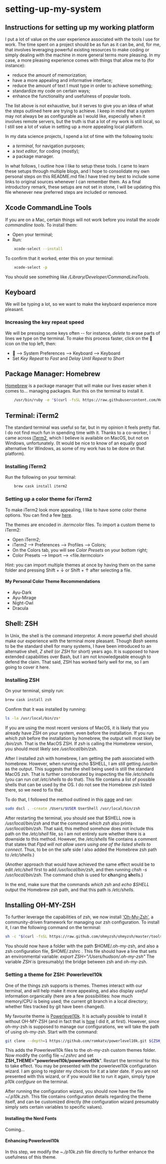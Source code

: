 # setting-up-my-system

## Instructions for setting up my working platform

I put a lot of value on the user experience associated with the tools I use for work. The time spent on a project should be as fun as it can be, and, for me, that involves leveraging powerful existing resources to make coding or simply dealing with the machine in more general terms more pleasing. In my case, a more pleasing experience comes with things that allow me to (for instance):

* reduce the amount of memorization;
* have a more appealing and informative interface;
* reduce the amount of text I must type in order to achieve something;
* standardize my code on certain ways;
* enhance the functionality and usefulness of popular tools.

The list above is not exhaustive, but it serves to give you an idea of what the steps outlined here are trying to achieve. I keep in mind that a system may not always be as configurable as I would like, especially when it involves remote servers, but the truth is that a lot of my work is still local, so I still see a lot of value in setting up a more appealing local platform.

In my data science projects, I spend a lot of time with the following tools:

* a *terminal*, for navigation purposes;
* a *text editor*, for coding (mostly);
* a package manager.

In what follows, I outline how I like to setup these tools. I came to learn these setups through multiple blogs, and I hope to consolidate my own personal steps on this README.md file.I have tried my best to include some links to original sources whenever I can remember them. As a final introductory remark, these setups are not set in stone, I will be updating this file whenever new preferred steps are included or removed.

## **Xcode CommandLine Tools**

If you are on a Mac, certain things will not work before you install the *xcode commandline tools*. To install them:

* Open your terminal;
* Run:

```bash
    xcode-select --install
```

To confirm that it worked, enter this on your terminal:

```bash
    xcode-select -p
```

You should see something like */Library/Developer/CommandLineTools*.

## **Keyboard**

We will be typing a lot, so we want to make the keyboard experience more pleasant.

### **Increasing the key repeat speed**

We will be pressing some keys often -- for instance, *delete* to erase parts of lines we type on the terminal. To make this process faster, click on the  icon on the top left, then:

*  ⟶ System Preferences ⟶ Keyboard ⟶ Keyboard
* Set *Key Repeat* to *Fast* and *Delay Until Repeat* to *Short*
  
## **Package Manager: Homebrew**

[Homebrew](https://brew.sh) is a package manager that will make our lives easier when it comes to... managing packages. Run this on the terminal to install it.

```bash
    /usr/bin/ruby -e "$(curl -fsSL https://raw.githubusercontent.com/Homebrew/install/master/install)"
```

## **Terminal: iTerm2**

The standard terminal was useful so far, but in my opinion it feels pretty flat. I do not find much fun in spending time with it. Thanks to a co-worker, I came across [iTerm2](https://iterm2.com), which I believe is available on MacOS, but not on Windows, unfortunately. (It would be nice to know of an equally good alternative for Windows, as some of my work has to be done on that platform).

### **Installing iTerm2**

Run the following on your terminal:

```bash
    brew cask install iterm2
```

### **Setting up a color theme for iTerm2**

To make iTerm2 look more appealing, I like to have some color theme options. You can find a few [here](https://iterm2colorschemes.com).


The themes are encoded in *.itermcolor* files. To import a custom theme to iTerm2:

* Open iTerm2;
* iTerm2 ⟶ Preferences ⟶ Profiles ⟶ Colors;
* On the Colors tab, you will see *Color Presets* on your bottom right;
* Color Presets ⟶ Import ⟶ <file.itermcolor>

Hint: you can import multiple themes at once by having them on the same folder and pressing Shift + ↓ or Shift + ↑ after selecting a file.

#### My Personal Color Theme Recommendations

* Ayu-Dark
* Ayu-Mirage
* Night-Owl
* Dracula

## **Shell: ZSH**

In Unix, the shell is the command interpretor. A more powerful shell should make our experience with the terminal more pleasant. Though *Bash* seems to be the standard shell for many systems, I have been introduced to an alternative shell, *Z shell* (or *ZSH* for short) years ago. It is supposed to have extended capabilities over Bash, but I am not knowledgeable enough to defend the claim. That said, ZSH has worked fairly well for me, so I am going to cover it here.

### **Installing ZSH**

On your terminal, simply run:

```bash
brew cask install zsh
```

Confirm that it was installed by running:

```bash
ls -la /usr/local/bin/zs*
```

If you are using the most recent versions of MacOS, it is likely that you already have ZSH on your system, even before the installation. If you run *which zsh* before the installation by homebrew, the output will most likely be */bin/zsh*. That is the MacOS ZSH. If *zsh* is calling the Homebrew version, you should most likely see */usr/local/bin/zsh*.

After I installed zsh with homebrew, I am getting the path associated with homebrew. However, when running echo $SHELL, I am still getting */usr/bin* as the output. This suggests that the shell being used is still the standard MacOS zsh. That is further corroborated by inspecting the file */etc/shells* (you can run *cat /etc/shells* to do that). This file contains a list of possible shells that can be used by the OS. I do not see the Homebrew zsh listed there, so we need to fix that. 

To do that, I followed the method outlined in this [page](https://rick.cogley.info/post/use-homebrew-zsh-instead-of-the-osx-default/) and ran:

```bash
sudo dscl . -create /Users/$USER UserShell /usr/local/bin/zsh
```

After restarting the terminal, you should see that $SHELL now is */usr/local/bin/zsh* and that the command *which zsh* also prints */usr/local/bin/zsh*. That said, this method somehow does not include this path on the */etc/shell* file, so I am not entirely sure whether there is a downside to this method. However, the */etc/shells* file contains a comment that states that *Ftpd will not allow users using one of the listed shells to connect*. Thus, to be on the safe side I also added the Homebrew zsh path to */etc/shells*.)

(Another approach that would have achieved the same effect would be to edit */etc/shell* first to add */usr/local/bin/zsh*, and then running *chsh -s /usr/local/bin/zsh*. The command chsh is used for **ch**anging **sh**ells.)

In the end, make sure that the commands *which zsh* and *echo $SHELL* output the Homebrew zsh path, and that this path is */etc/shells*.

## **Installing OH-MY-ZSH**

To further leverage the capabilities of zsh, we now install ['Oh-My-Zsh'](https://github.com/ohmyzsh/ohmyzsh), a community-driven framework for managing our zsh configuration. To install it, I ran the following command on the terminal:

```bash
sh -c "$(curl -fsSL https://raw.github.com/ohmyzsh/ohmyzsh/master/tools/install.sh)"
```

You should now have a folder with the path $HOME/.oh-my-zsh, and also a zsh configuration file, $HOME/.zshrc . This file should have a line that sets an environmental variable: *export ZSH="/Users/hudson/.oh-my-zsh"* The variable $ZSH$ is (presumably) the bridge between zsh and oh-my-zsh.

### **Setting a theme for ZSH: Powerlevel10k**

One of the things zsh supports is themes. Themes interact with our terminal, and will help make it more appealing, and also display *useful* information organically (here are a few possibilities: how much memory/CPU is being used; the current git branch in a local directory; whether files tracked by git have been changed).

My favourite theme is [Powerlevel10k](https://github.com/romkatv/powerlevel10k). It is actually possible to install it without OH-MY-ZSH (and in fact that is [how](https://github.com/romkatv/powerlevel10k#manual) I did it, at first). However, since oh-my-zsh is supposed to manage our configurations, we will take the path of using oh-my-zsh. Start with the command:

```bash
git clone --depth=1 https://github.com/romkatv/powerlevel10k.git ${ZSH_CUSTOM:-$HOME/.oh-my-zsh/custom}/themes/powerlevel10k
```

This adds the Powerlevel10k files to the oh-my-zsh custom themes folder. Now modify the config file *~/.zshrc* and set **ZSH_THEME="powerlevel10k/powerlevel10k**". Restart the terminal for this to take effect. You may be presented with the powerlevel10k configuration wizard. I am going to register my choices for it at a later date. If you are not presented with this wizard, or if you would like to run it again, simply type *p10k configure* on the terminal.

After running the configuration wizard, you should now have the file *~/.p10k.zsh*. This file contains configuration details regarding the theme itself, and can be customized directly (the configuration wizard presumably simply sets certain variables to specific values).

#### Installing the Nerd Fonts 
Coming...

#### Enhancing Powerlevel10k
In this step, we modify the *~./p10k.zsh* file directly to further enhance the usefulness of this theme.
